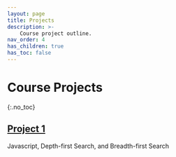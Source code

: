 ```yaml
---
layout: page
title: Projects
description: >-
    Course project outline.
nav_order: 4
has_children: true
has_toc: false
---
```


# Course Projects
{:.no_toc}

<!-- ## Table of contents
{: .no_toc .text-delta }

1. TOC
{:toc}

--- -->

## [Project 1](/CSCI5551-Spr25/projects/project1/)

Javascript, Depth-first Search, and Breadth-first Search

<!-- 

## [Project 2](/CSCI5551-Spr25/projects/project2/)

Matrices, Robot Models, and Forward Kinematics

## [Project 3](/CSCI5551-Spr25/projects/project3/)

Robot Choreography with Joint States, Controls, and Finite State Machines

## [Project 4](/CSCI5551-Spr25/projects/project4/)

Pseudoinverse, Jacobian, and Inverse Kinematics

## [Project 5](/CSCI5551-Spr25/projects/project5/)

RRT, Configuration Space, and Collision Detection

## [Project 6](/CSCI5551-Spr25/projects/project6/) -->

<!-- Mobile Manipulation with RRT-Connect, Inverse Kinematics, and Finite State Machines. -->
